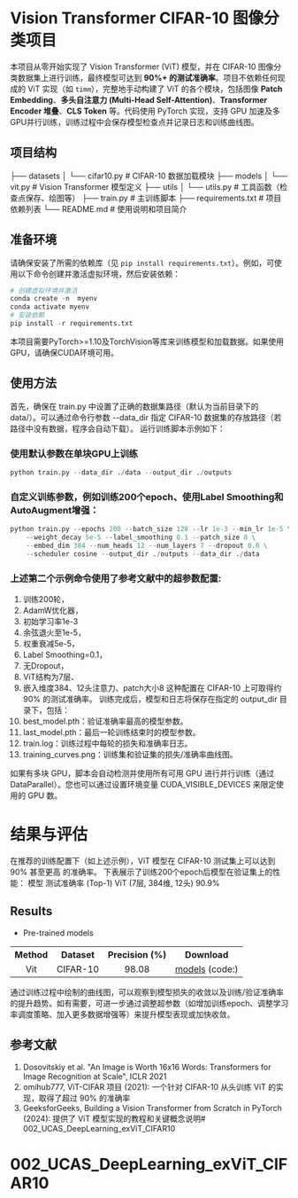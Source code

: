 # Vision Transformer CIFAR-10 图像分类项目

本项目从零开始实现了 Vision Transformer (ViT) 模型，并在 CIFAR-10 图像分类数据集上进行训练，最终模型可达到 **90%+ 的测试准确率**。项目不依赖任何现成的 ViT 实现（如 `timm`），完整地手动构建了 ViT 的各个模块，包括图像 **Patch Embedding**、**多头自注意力 (Multi-Head Self-Attention)**、**Transformer Encoder 堆叠**、**CLS Token** 等。代码使用 PyTorch 实现，支持 GPU 加速及多GPU并行训练，训练过程中会保存模型检查点并记录日志和训练曲线图。

## 项目结构

├── datasets │ └── cifar10.py # CIFAR-10 数据加载模块 ├── models │ └── vit.py # Vision Transformer 模型定义 ├── utils │ └── utils.py # 工具函数（检查点保存、绘图等） ├── train.py # 主训练脚本 ├── requirements.txt # 项目依赖列表 └── README.md # 使用说明和项目简介


## 准备环境

请确保安装了所需的依赖库（见 `pip install requirements.txt`）。例如，可使用以下命令创建并激活虚拟环境，然后安装依赖：


``` python
# 创建虚拟环境并激活
conda create -n  myenv
conda activate myenv
# 安装依赖
pip install -r requirements.txt
```

本项目需要PyTorch>=1.10及TorchVision等库来训练模型和加载数据。如果使用 GPU，请确保CUDA环境可用。

## 使用方法
首先，确保在 train.py 中设置了正确的数据集路径（默认为当前目录下的 data/）。可以通过命令行参数 --data_dir 指定 CIFAR-10 数据集的存放路径（若路径中没有数据，程序会自动下载）。 运行训练脚本示例如下：
### 使用默认参数在单块GPU上训练
``` python
python train.py --data_dir ./data --output_dir ./outputs
```
### 自定义训练参数，例如训练200个epoch、使用Label Smoothing和AutoAugment增强：
``` python
python train.py --epochs 200 --batch_size 128 --lr 1e-3 --min_lr 1e-5 \
    --weight_decay 5e-5 --label_smoothing 0.1 --patch_size 8 \
    --embed_dim 384 --num_heads 12 --num_layers 7 --dropout 0.0 \
    --scheduler cosine --output_dir ./outputs --data_dir ./data
``` 
### 上述第二个示例命令使用了参考文献中的超参数配置:
1. 训练200轮，
2. AdamW优化器，
3. 初始学习率1e-3
4. 余弦退火至1e-5，
5. 权重衰减5e-5，
6. Label Smoothing=0.1，
7. 无Dropout，
8. ViT结构为7层、
9. 嵌入维度384、12头注意力、patch大小8
这种配置在 CIFAR-10 上可取得约 90% 的测试准确率。 训练完成后，模型和日志将保存在指定的 output_dir 目录下，包括：
10. best_model.pth：验证准确率最高的模型参数。
11. last_model.pth：最后一轮训练结束时的模型参数。
12. train.log：训练过程中每轮的损失和准确率日志。
13. training_curves.png：训练集和验证集的损失/准确率曲线图。

如果有多块 GPU，脚本会自动检测并使用所有可用 GPU 进行并行训练（通过 DataParallel）。您也可以通过设置环境变量 CUDA_VISIBLE_DEVICES 来限定使用的 GPU 数。

# 结果与评估
在推荐的训练配置下（如上述示例），ViT 模型在 CIFAR-10 测试集上可以达到 90% 甚至更高 的准确率。
下表展示了训练200个epoch后模型在验证集上的性能：
模型	测试准确率 (Top-1)
ViT (7层, 384维, 12头)	90.9%
## Results
- Pre-trained models

<table>
  <tr>
    <th>Method</th>
    <th>Dataset</th>
    <th>Precision (%)</th>
    <th>Download</th>
  </tr>
  <tr>
    <td align="center">Vit</td>
    <td align="center">CIFAR-10</td>
    <td align="center">98.08</td>
    <td rowspan="2" align="center"><a href="">models</a> (code:)</td>
  </tr>
</table>


通过训练过程中绘制的曲线图，可以观察到模型损失的收敛以及训练/验证准确率的提升趋势。如有需要，可进一步通过调整超参数（如增加训练epoch、调整学习率调度策略、加入更多数据增强等）来提升模型表现或加快收敛。
## 参考文献
1. Dosovitskiy et al. "An Image is Worth 16x16 Words: Transformers for Image Recognition at Scale", ICLR 2021 
2. omihub777, ViT-CIFAR 项目 (2021): 一个针对 CIFAR-10 从头训练 ViT 的实现，取得了超过 90% 的准确率 
3. GeeksforGeeks, Building a Vision Transformer from Scratch in PyTorch (2024): 提供了 ViT 模型实现的教程和关键概念说明# 002_UCAS_DeepLearning_exViT_CIFAR10
# 002_UCAS_DeepLearning_exViT_CIFAR10
